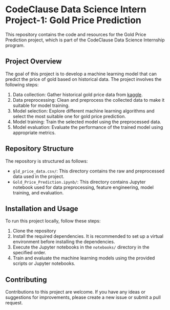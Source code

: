 # CodeClause Data Science Intern Project-1: Gold Price Prediction

This repository contains the code and resources for the Gold Price Prediction project, which is part of the CodeClause Data Science Internship program.

## Project Overview

The goal of this project is to develop a machine learning model that can predict the price of gold based on historical data. The project involves the following steps:

1. Data collection: Gather historical gold price data from [kaggle](https://www.kaggle.com/datasets/altruistdelhite04/gold-price-data?resource=download).
2. Data preprocessing: Clean and preprocess the collected data to make it suitable for model training.
3. Model selection: Explore different machine learning algorithms and select the most suitable one for gold price prediction.
4. Model training: Train the selected model using the preprocessed data.
5. Model evaluation: Evaluate the performance of the trained model using appropriate metrics.

## Repository Structure

The repository is structured as follows:

- `gld_price_data.csv/`: This directory contains the raw and preprocessed data used in the project.
- `Gold_Price_Prediction.ipynb/`: This directory contains Jupyter notebook used for data preprocessing, feature engineering, model training, and evaluation.


## Installation and Usage

To run this project locally, follow these steps:

1. Clone the repository 
2. Install the required dependencies. It is recommended to set up a virtual environment before installing the dependencies.
3. Execute the Jupyter notebooks in the `notebooks/` directory in the specified order.
4. Train and evaluate the machine learning models using the provided scripts or Jupyter notebooks.


## Contributing

Contributions to this project are welcome. If you have any ideas or suggestions for improvements, please create a new issue or submit a pull request.








